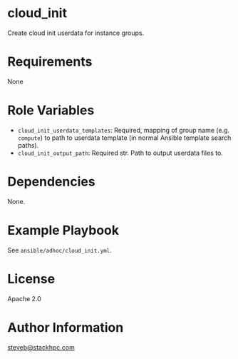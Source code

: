 # cloud_init

Create cloud init userdata for instance groups.

# Requirements
None

# Role Variables

- `cloud_init_userdata_templates`: Required, mapping of group name (e.g. `compute`) to path to userdata template (in normal Ansible template search paths).
- `cloud_init_output_path`: Required str. Path to output userdata files to.

# Dependencies
None.

# Example Playbook
See `ansible/adhoc/cloud_init.yml`.

# License
Apache 2.0

# Author Information
steveb@stackhpc.com
